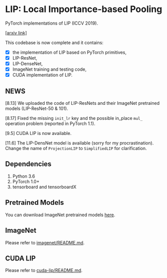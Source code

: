 # LIP: Local Importance-based Pooling

PyTorch implementations of LIP (ICCV 2019).

[[arxiv link]](https://arxiv.org/abs/1908.04156)

This codebase is now complete and it contains:

- [x] the implementation of LIP based on PyTorch primitives,
- [x] LIP-ResNet,
- [x] LIP-DenseNet,
- [x] ImageNet training and testing code,
- [x] CUDA implementation of LIP.

## NEWS

[8.13] We uploaded the code of LIP-ResNets and their ImageNet pretrained models (LIP-ResNet-50 & 101).

[8.17] Fixed the missing `init_lr` key and the possible in_place `mul_` operation problem (reported in PyTorch 1.1).

[9.5] CUDA LIP is now available.

[11.6] The LIP-DensNet model is available (sorry for my procrastination). Change the name of `ProjectionLIP` to `SimplifiedLIP` for clarification.

## Dependencies
1. Python 3.6
2. PyTorch 1.0+
3. tensorboard and tensorboardX

## Pretrained Models
You can download ImageNet pretrained models [here](https://drive.google.com/drive/folders/1KCt22JTob1hHiPmpLOlgZo3fvTRc11SJ).

## ImageNet
Please refer to [imagenet/README.md](./imagenet/).


## CUDA LIP
Please refer to [cuda-lip/README.md](./cuda-lip/).